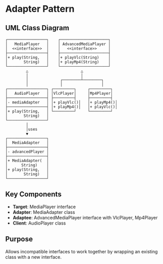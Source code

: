 # Adapter Pattern

## UML Class Diagram

```
┌─────────────────┐    ┌─────────────────────┐
│   MediaPlayer   │    │ AdvancedMediaPlayer │
│  <<interface>>  │    │   <<interface>>     │
├─────────────────┤    ├─────────────────────┤
│+ play(String,   │    │+ playVlc(String)    │
│       String)   │    │+ playMp4(String)    │
└─────────────────┘    └─────────────────────┘
         △                       △
         │                       │
         │              ┌────────┴────────┐
         │              │                 │
┌─────────────────┐ ┌─────────┐     ┌─────────┐
│   AudioPlayer   │ │VlcPlayer│     │Mp4Player│
├─────────────────┤ ├─────────┤     ├─────────┤
│- mediaAdapter   │ │+ playVlc()│   │+ playMp4()│
├─────────────────┤ │+ playMp4()│   │+ playVlc()│
│+ play(String,   │ └─────────┘     └─────────┘
│       String)   │
└─────────────────┘
         │
         │uses
         ▼
┌─────────────────┐
│  MediaAdapter   │
├─────────────────┤
│- advancedPlayer │
├─────────────────┤
│+ MediaAdapter(  │
│      String)    │
│+ play(String,   │
│       String)   │
└─────────────────┘
```

## Key Components
- **Target**: MediaPlayer interface
- **Adapter**: MediaAdapter class
- **Adaptee**: AdvancedMediaPlayer interface with VlcPlayer, Mp4Player
- **Client**: AudioPlayer class

## Purpose
Allows incompatible interfaces to work together by wrapping an existing class with a new interface.
